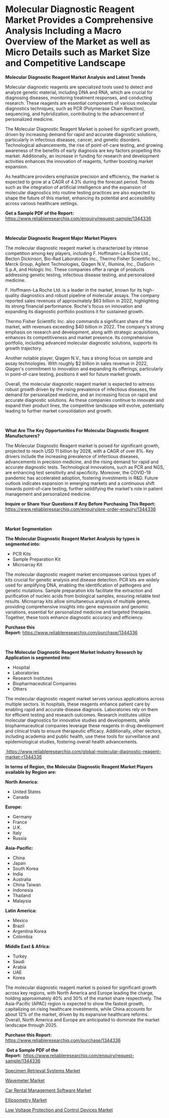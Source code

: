 <p><h1>Molecular Diagnostic Reagent Market Provides a Comprehensive Analysis Including a Macro Overview of the Market as well as Micro Details such as Market Size and Competitive Landscape</h1></p><p><strong>Molecular Diagnostic Reagent Market Analysis and Latest Trends</strong></p>
<p><p>Molecular diagnostic reagents are specialized tools used to detect and analyze genetic material, including DNA and RNA, which are crucial for diagnosing diseases, monitoring treatment responses, and conducting research. These reagents are essential components of various molecular diagnostics techniques, such as PCR (Polymerase Chain Reaction), sequencing, and hybridization, contributing to the advancement of personalized medicine.</p><p>The Molecular Diagnostic Reagent Market is poised for significant growth, driven by increasing demand for rapid and accurate diagnostic solutions, particularly in infectious diseases, cancer, and genetic disorders. Technological advancements, the rise of point-of-care testing, and growing awareness of the benefits of early diagnosis are key factors propelling this market. Additionally, an increase in funding for research and development activities enhances the innovation of reagents, further boosting market expansion.</p><p>As healthcare providers emphasize precision and efficiency, the market is expected to grow at a CAGR of 4.3% during the forecast period. Trends such as the integration of artificial intelligence and the expansion of molecular diagnostics into routine testing practices are also expected to shape the future of this market, enhancing its potential and accessibility across various healthcare settings.</p></p>
<p><strong>Get a Sample PDF of the Report:&nbsp;</strong> <a href="https://www.reliableresearchiq.com/enquiry/request-sample/1344336?utm_campaign=1257&utm_medium=2&utm_source=Github&utm_content=ia&utm_term=30092024&utm_id=molecular-diagnostic-reagent">https://www.reliableresearchiq.com/enquiry/request-sample/1344336</a></p>
<p>&nbsp;</p>
<p><strong>Molecular Diagnostic Reagent Major Market Players</strong></p>
<p><p>The molecular diagnostic reagent market is characterized by intense competition among key players, including F. Hoffmann-La Roche Ltd., Becton Dickinson, Bio-Rad Laboratories Inc., Thermo Fisher Scientific Inc., Merck Group, Agilent Technologies, Qiagen N.V., Illumina, Inc., DiaSorin S.p.A, and Hologic Inc. These companies offer a range of products addressing genetic testing, infectious disease testing, and personalized medicine.</p><p>F. Hoffmann-La Roche Ltd. is a leader in the market, known for its high-quality diagnostics and robust pipeline of molecular assays. The company reported sales revenues of approximately $63 billion in 2022, highlighting its strong financial performance. Roche's focus on innovation and expanding its diagnostic portfolio positions it for sustained growth.</p><p>Thermo Fisher Scientific Inc. also commands a significant share of the market, with revenues exceeding $40 billion in 2022. The company's strong emphasis on research and development, along with strategic acquisitions, enhances its competitiveness and market presence. Its comprehensive portfolio, including advanced molecular diagnostic solutions, supports its growth trajectory.</p><p>Another notable player, Qiagen N.V., has a strong focus on sample and assay technologies. With roughly $2 billion in sales revenue in 2022, Qiagen's commitment to innovation and expanding its offerings, particularly in point-of-care testing, positions it well for future market growth.</p><p>Overall, the molecular diagnostic reagent market is expected to witness robust growth driven by the rising prevalence of infectious diseases, the demand for personalized medicine, and an increasing focus on rapid and accurate diagnostic solutions. As these companies continue to innovate and expand their product lines, the competitive landscape will evolve, potentially leading to further market consolidation and growth.</p></p>
<p>&nbsp;</p>
<p><strong>What Are The Key Opportunities For Molecular Diagnostic Reagent Manufacturers?</strong></p>
<p><p>The Molecular Diagnostic Reagent market is poised for significant growth, projected to reach USD 11 billion by 2028, with a CAGR of over 8%. Key drivers include the increasing prevalence of infectious diseases, advancements in precision medicine, and the rising demand for rapid and accurate diagnostic tests. Technological innovations, such as PCR and NGS, are enhancing test sensitivity and specificity. Moreover, the COVID-19 pandemic has accelerated adoption, fostering investments in R&D. Future outlook indicates expansion in emerging markets and a continuous shift towards point-of-care testing, further solidifying the market's role in patient management and personalized medicine.</p></p>
<p><strong>Inquire or Share Your Questions If Any Before Purchasing This Report:</strong> <a href="https://www.reliableresearchiq.com/enquiry/pre-order-enquiry/1344336?utm_campaign=1257&utm_medium=2&utm_source=Github&utm_content=ia&utm_term=30092024&utm_id=molecular-diagnostic-reagent">https://www.reliableresearchiq.com/enquiry/pre-order-enquiry/1344336</a></p>
<p>&nbsp;</p>
<p><strong>Market Segmentation</strong></p>
<p><strong>The Molecular Diagnostic Reagent Market Analysis by types is segmented into:</strong></p>
<p><ul><li>PCR Kits</li><li>Sample Preparation Kit</li><li>Microarray Kit</li></ul></p>
<p><p>The molecular diagnostic reagent market encompasses various types of kits crucial for genetic analysis and disease detection. PCR kits are widely used for amplifying DNA, enabling the identification of pathogens and genetic mutations. Sample preparation kits facilitate the extraction and purification of nucleic acids from biological samples, ensuring reliable test results. Microarray kits allow simultaneous analysis of multiple genes, providing comprehensive insights into gene expression and genomic variations, essential for personalized medicine and targeted therapies. Together, these tools enhance diagnostic accuracy and efficiency.</p></p>
<p><strong>Purchase this Report:&nbsp;</strong><a href="https://www.reliableresearchiq.com/purchase/1344336?utm_campaign=1257&utm_medium=2&utm_source=Github&utm_content=ia&utm_term=30092024&utm_id=molecular-diagnostic-reagent">https://www.reliableresearchiq.com/purchase/1344336</a></p>
<p>&nbsp;</p>
<p><strong>The Molecular Diagnostic Reagent Market Industry Research by Application is segmented into:</strong></p>
<p><ul><li>Hospital</li><li>Laboratories</li><li>Research Institutes</li><li>Biopharmaceutical Companies</li><li>Others</li></ul></p>
<p><p>The molecular diagnostic reagent market serves various applications across multiple sectors. In hospitals, these reagents enhance patient care by enabling rapid and accurate disease diagnosis. Laboratories rely on them for efficient testing and research outcomes. Research institutes utilize molecular diagnostics for innovative studies and developments, while biopharmaceutical companies leverage these reagents in drug development and clinical trials to ensure therapeutic efficacy. Additionally, other sectors, including academia and public health, use these tools for surveillance and epidemiological studies, fostering overall health advancements.</p></p>
<p><a href="https://www.reliableresearchiq.com/global-molecular-diagnostic-reagent-market-r1344336?utm_campaign=1257&utm_medium=2&utm_source=Github&utm_content=ia&utm_term=30092024&utm_id=molecular-diagnostic-reagent">&nbsp;https://www.reliableresearchiq.com/global-molecular-diagnostic-reagent-market-r1344336</a></p>
<p><strong>In terms of Region, the Molecular Diagnostic Reagent Market Players available by Region are:</strong></p>
<p>
    <p> <strong> North America: </strong>
        <ul>
            <li>United States</li>
            <li>Canada</li>
        </ul>
        </p> 
    <p> <strong> Europe: </strong>
        <ul>
            <li>Germany</li>
            <li>France</li>
            <li>U.K.</li>
            <li>Italy</li>
            <li>Russia</li>
        </ul>
        </p> 
    <p> <strong> Asia-Pacific: </strong>
        <ul>
            <li>China</li>
            <li>Japan</li>
            <li>South Korea</li>
            <li>India</li>
            <li>Australia</li>
            <li>China Taiwan</li>
            <li>Indonesia</li>
            <li>Thailand</li>
            <li>Malaysia</li>
        </ul>
        </p> 
    <p> <strong> Latin America: </strong>
        <ul>
            <li>Mexico</li>
            <li>Brazil</li>
            <li>Argentina Korea</li>
            <li>Colombia</li>
        </ul>
        </p> 
    <p> <strong> Middle East & Africa: </strong>
        <ul>
            <li>Turkey</li>
            <li>Saudi</li>
            <li>Arabia</li>
            <li>UAE</li>
            <li>Korea</li>
        </ul>
    </p>
    </p>
<p><p>The molecular diagnostic reagent market is poised for significant growth across key regions, with North America and Europe leading the charge, holding approximately 40% and 30% of the market share respectively. The Asia-Pacific (APAC) region is expected to show the fastest growth, capitalizing on rising healthcare investments, while China accounts for about 12% of the market, driven by its expansive healthcare reforms. Overall, North America and Europe are anticipated to dominate the market landscape through 2025.</p></p>
<p><strong>Purchase this Report: </strong><a href="https://www.reliableresearchiq.com/purchase/1344336?utm_campaign=1257&utm_medium=2&utm_source=Github&utm_content=ia&utm_term=30092024&utm_id=molecular-diagnostic-reagent">https://www.reliableresearchiq.com/purchase/1344336</a></p>
<p>&nbsp;<strong>Get a Sample PDF of the Report:&nbsp;&nbsp;</strong><a href="https://www.reliableresearchiq.com/enquiry/request-sample/1344336?utm_campaign=1257&utm_medium=2&utm_source=Github&utm_content=ia&utm_term=30092024&utm_id=molecular-diagnostic-reagent">https://www.reliableresearchiq.com/enquiry/request-sample/1344336</a></p>
<p><strong></strong></p>
<p><p><a href="https://github.com/JavierDDowns/Market-Research-Report-List-1/blob/main/specimen-retrieval-systems-market.md?utm_campaign=1257&utm_medium=2&utm_source=Github&utm_content=ia&utm_term=30092024&utm_id=molecular-diagnostic-reagent">Specimen Retrieval Systems Market</a></p><p><a href="https://issuu.com/reportprime-2/docs/wavemeter-market-size-2030.pptx_4c907e92c9d906?utm_campaign=1257&utm_medium=2&utm_source=Github&utm_content=ia&utm_term=30092024&utm_id=molecular-diagnostic-reagent">Wavemeter Market</a></p><p><a href="https://www.linkedin.com/pulse/navigating-car-rental-management-software-market-expert-analysis-tzqbf?utm_campaign=1257&utm_medium=2&utm_source=Github&utm_content=ia&utm_term=30092024&utm_id=molecular-diagnostic-reagent">Car Rental Management Software Market</a></p><p><a href="https://issuu.com/reportprime-2/docs/ellipsometry-market-size-2030.pptx_008926df3ac63b?utm_campaign=1257&utm_medium=2&utm_source=Github&utm_content=ia&utm_term=30092024&utm_id=molecular-diagnostic-reagent">Ellipsometry Market</a></p><p><a href="https://github.com/Dritamusajz475/Market-Research-Report-List-1/blob/main/low-voltage-protection-and-control-devices-market.md?utm_campaign=1257&utm_medium=2&utm_source=Github&utm_content=ia&utm_term=30092024&utm_id=molecular-diagnostic-reagent">Low Voltage Protection and Control Devices Market</a></p></p>